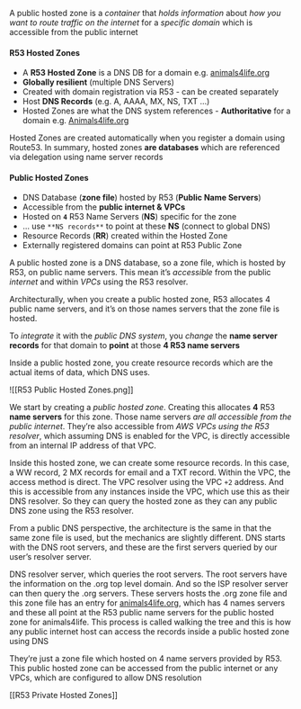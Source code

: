 A public hosted zone is a *container* that *holds information* about *how you want to route traffic on the internet* for a *specific domain* which is accessible from the public internet
#### R53 Hosted Zones
- A **R53 Hosted Zone** is a DNS DB for a domain e.g. [animals4life.org](http://animals4life.org)
- **Globally resilient** (multiple DNS Servers)
- Created with domain registration via R53 - can be created separately
- Host **DNS Records** (e.g. A, AAAA, MX, NS, TXT …)
- Hosted Zones are what the DNS system references - **Authoritative** for a domain e.g. [Animals4life.org](http://Animals4life.org)

Hosted Zones are created automatically when you register a domain using Route53. In summary, hosted zones **are databases** which are referenced via delegation using name server records
#### Public Hosted Zones
- DNS Database (**zone file**) hosted by R53 (**Public Name Servers**)
- Accessible from the **public internet & VPCs**
- Hosted on **`4`** R53 Name Servers (**NS**) specific for the zone
- … use `**NS records**` to point at these **NS** (connect to global DNS)
- Resource Records (**RR**) created within the Hosted Zone
- Externally registered domains can point at R53 Public Zone

A public hosted zone is a DNS database, so a zone file, which is hosted by R53, on public name servers. This mean it’s *accessible* from the public *internet* and within *VPCs* using the R53 resolver.

Architecturally, when you create a public hosted zone, R53 allocates 4 public name servers, and it’s on those names servers that the zone file is hosted.

To *integrate* it with the *public DNS system*, you *change* the **name server records** for that domain to **point** at those **4 R53 name servers**

Inside a public hosted zone, you create resource records which are the actual items of data, which DNS uses.

![[R53 Public Hosted Zones.png]]

We start by creating a *public hosted zone*. Creating this allocates **4** R53 **name servers** for this zone. Those name servers *are all accessible from the public internet*. They’re also accessible from *AWS VPCs using the R53 resolver*, which assuming DNS is enabled for the VPC, is directly accessible from an internal IP address of that VPC.

Inside this hosted zone, we can create some resource records. In this case, a WW record, 2 MX records for email and a TXT record. Within the VPC, the access method is direct. The VPC resolver using the VPC `+2` address. And this is accessible from any instances inside the VPC, which use this as their DNS resolver. So they can query the hosted zone as they can any public DNS zone using the R53 resolver.

From a public DNS perspective, the architecture is the same in that the same zone file is used, but the mechanics are slightly different. DNS starts with the DNS root servers, and these are the first servers queried by our user’s resolver server.

DNS resolver server, which queries the root servers. The root servers have the information on the .org top level domain. And so the ISP resolver server can then query the .org servers. These servers hosts the .org zone file and this zone file has an entry for [animals4life.org](http://animals4life.org), which has 4 names servers and these all point at the R53 public name servers for the public hosted zone for animals4life. This process is called walking the tree and this is how any public internet host can access the records inside a public hosted zone using DNS

They’re just a zone file which hosted on 4 name servers provided by R53. This public hosted zone can be accessed from the public internet or any VPCs, which are configured to allow DNS resolution

[[R53 Private Hosted Zones]]